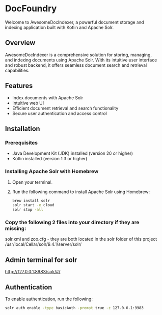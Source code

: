 # DocFoundry

Welcome to AwesomeDocIndexer, a powerful document storage and indexing application built with Kotlin and Apache Solr.

## Overview

AwesomeDocIndexer is a comprehensive solution for storing, managing, and indexing documents using Apache Solr. With its intuitive user interface and robust backend, it offers seamless document search and retrieval capabilities.

## Features

- Index documents with Apache Solr
- Intuitive web UI
- Efficient document retrieval and search functionality
- Secure user authentication and access control

## Installation

### Prerequisites

- Java Development Kit (JDK) installed (version 20 or higher)
- Kotlin installed (version 1.3 or higher)

### Installing Apache Solr with Homebrew

1. Open your terminal.

2. Run the following command to install Apache Solr using Homebrew:

   ```bash
   brew install solr
   solr start -e cloud
   solr stop -all

### Copy the following 2 files into your directory if they are missing:

solr.xml and zoo.cfg - they are both located in the solr folder of this project
/usr/local/Cellar/solr/9.4.1/server/solr/

## Admin terminal for solr

http://127.0.0.1:8983/solr/#/

## Authentication

To enable authentication, run the following: 

   ```bash
   solr auth enable -type basicAuth -prompt true -z 127.0.0.1:9983
   ```


